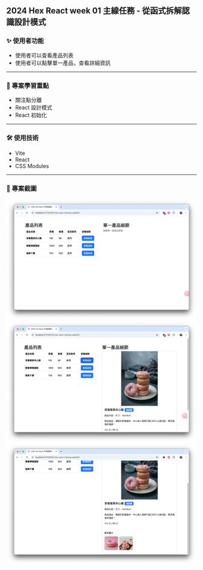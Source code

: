 ## 2024 Hex React week 01 主線任務 - 從函式拆解認識設計模式

### ✨ 使用者功能

- 使用者可以查看產品列表
- 使用者可以點擊單一產品，查看詳細資訊

---

### 🎯 專案學習重點

- 關注點分離
- React 設計模式
- React 初始化

---

### 🛠 使用技術

- Vite
- React
- CSS Modules

---

### 📸 專案截圖

![專案螢幕截圖](./docs/專案截圖.png)
![專案螢幕截圖2](./docs/專案截圖2.png)
![專案螢幕截圖3](./docs/專案截圖3.png)
